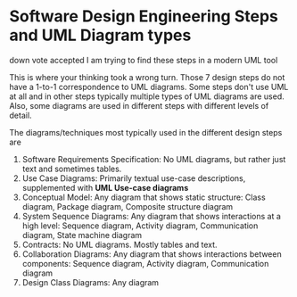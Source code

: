 Software Design Engineering Steps and UML Diagram types
=======================================================


down vote
accepted
I am trying to find these steps in a modern UML tool

This is where your thinking took a wrong turn. Those 7 design steps do not have a 1-to-1 correspondence to UML diagrams. Some steps don't use UML at all and in other steps typically multiple types of UML diagrams are used. Also, some diagrams are used in different steps with different levels of detail.

The diagrams/techniques most typically used in the different design steps are

1. Software Requirements Specification: No UML diagrams, but rather just text and sometimes tables.
2. Use Case Diagrams: Primarily textual use-case descriptions, supplemented with **UML Use-case diagrams**
3. Conceptual Model: Any diagram that shows static structure: Class diagram, Package diagram, Composite structure diagram
4. System Sequence Diagrams: Any diagram that shows interactions at a high level: Sequence diagram, Activity diagram, Communication diagram, State machine diagram
5. Contracts: No UML diagrams. Mostly tables and text.
6. Collaboration Diagrams: Any diagram that shows interactions between components: Sequence diagram, Activity diagram, Communication diagram
7. Design Class Diagrams: Any diagram